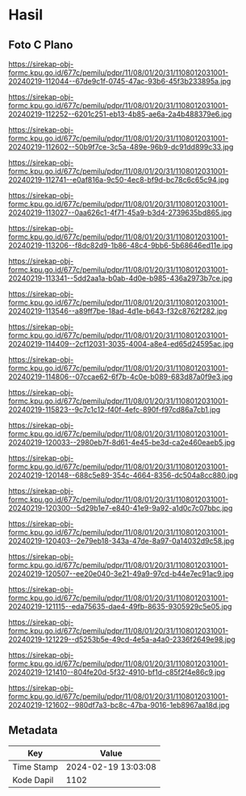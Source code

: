 # Hasil

## Foto C Plano

https://sirekap-obj-formc.kpu.go.id/677c/pemilu/pdpr/11/08/01/20/31/1108012031001-20240219-112044--67de9c1f-0745-47ac-93b6-45f3b233895a.jpg

https://sirekap-obj-formc.kpu.go.id/677c/pemilu/pdpr/11/08/01/20/31/1108012031001-20240219-112252--6201c251-eb13-4b85-ae6a-2a4b488379e6.jpg

https://sirekap-obj-formc.kpu.go.id/677c/pemilu/pdpr/11/08/01/20/31/1108012031001-20240219-112602--50b9f7ce-3c5a-489e-96b9-dc91dd899c33.jpg

https://sirekap-obj-formc.kpu.go.id/677c/pemilu/pdpr/11/08/01/20/31/1108012031001-20240219-112741--e0af816a-9c50-4ec8-bf9d-bc78c6c65c94.jpg

https://sirekap-obj-formc.kpu.go.id/677c/pemilu/pdpr/11/08/01/20/31/1108012031001-20240219-113027--0aa626c1-4f71-45a9-b3d4-2739635bd865.jpg

https://sirekap-obj-formc.kpu.go.id/677c/pemilu/pdpr/11/08/01/20/31/1108012031001-20240219-113206--f8dc82d9-1b86-48c4-9bb6-5b68646ed11e.jpg

https://sirekap-obj-formc.kpu.go.id/677c/pemilu/pdpr/11/08/01/20/31/1108012031001-20240219-113341--5dd2aa1a-b0ab-4d0e-b985-436a2973b7ce.jpg

https://sirekap-obj-formc.kpu.go.id/677c/pemilu/pdpr/11/08/01/20/31/1108012031001-20240219-113546--a89ff7be-18ad-4d1e-b643-f32c8762f282.jpg

https://sirekap-obj-formc.kpu.go.id/677c/pemilu/pdpr/11/08/01/20/31/1108012031001-20240219-114409--2cf12031-3035-4004-a8e4-ed65d24595ac.jpg

https://sirekap-obj-formc.kpu.go.id/677c/pemilu/pdpr/11/08/01/20/31/1108012031001-20240219-114806--07ccae62-6f7b-4c0e-b089-683d87a0f9e3.jpg

https://sirekap-obj-formc.kpu.go.id/677c/pemilu/pdpr/11/08/01/20/31/1108012031001-20240219-115823--9c7c1c12-f40f-4efc-890f-f97cd86a7cb1.jpg

https://sirekap-obj-formc.kpu.go.id/677c/pemilu/pdpr/11/08/01/20/31/1108012031001-20240219-120033--2980eb7f-8d61-4e45-be3d-ca2e460eaeb5.jpg

https://sirekap-obj-formc.kpu.go.id/677c/pemilu/pdpr/11/08/01/20/31/1108012031001-20240219-120148--688c5e89-354c-4664-8356-dc504a8cc880.jpg

https://sirekap-obj-formc.kpu.go.id/677c/pemilu/pdpr/11/08/01/20/31/1108012031001-20240219-120300--5d29b1e7-e840-41e9-9a92-a1d0c7c07bbc.jpg

https://sirekap-obj-formc.kpu.go.id/677c/pemilu/pdpr/11/08/01/20/31/1108012031001-20240219-120403--2e79eb18-343a-47de-8a97-0a14032d9c58.jpg

https://sirekap-obj-formc.kpu.go.id/677c/pemilu/pdpr/11/08/01/20/31/1108012031001-20240219-120507--ee20e040-3e21-49a9-97cd-b44e7ec91ac9.jpg

https://sirekap-obj-formc.kpu.go.id/677c/pemilu/pdpr/11/08/01/20/31/1108012031001-20240219-121115--eda75635-dae4-49fb-8635-9305929c5e05.jpg

https://sirekap-obj-formc.kpu.go.id/677c/pemilu/pdpr/11/08/01/20/31/1108012031001-20240219-121229--d5253b5e-49cd-4e5a-a4a0-2336f2649e98.jpg

https://sirekap-obj-formc.kpu.go.id/677c/pemilu/pdpr/11/08/01/20/31/1108012031001-20240219-121410--804fe20d-5f32-4910-bf1d-c85f2f4e86c9.jpg

https://sirekap-obj-formc.kpu.go.id/677c/pemilu/pdpr/11/08/01/20/31/1108012031001-20240219-121602--980df7a3-bc8c-47ba-9016-1eb8967aa18d.jpg


## Metadata

| Key        | Value               |
| ---------- | ------------------- |
| Time Stamp | 2024-02-19 13:03:08 |
| Kode Dapil | 1102                |



